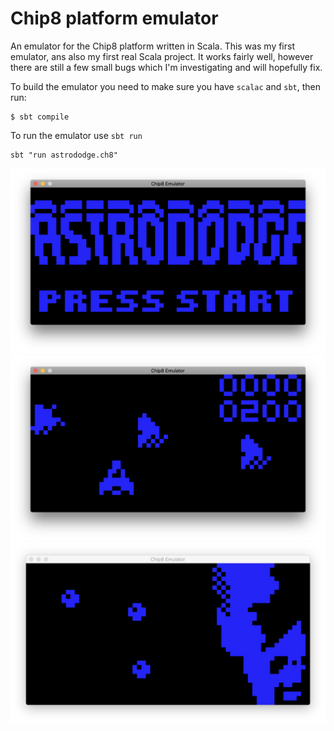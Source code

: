 Chip8 platform emulator
====================================
An emulator for the Chip8 platform written in Scala.
This was my first emulator, ans also my first real Scala project. It works fairly well, however there are still a few small
bugs which I'm investigating and will hopefully fix.

To build the emulator you need to make sure you have `scalac` and `sbt`, then run:
```
$ sbt compile
```

To run the emulator use `sbt run`
```
sbt "run astrododge.ch8"
```

![Astrododge](https://raw.githubusercontent.com/FrancescoRigoni/Chip8Emulator/master/screenshots/astrododge1.png "Astrododge")
![Astrododge](https://raw.githubusercontent.com/FrancescoRigoni/Chip8Emulator/master/screenshots/astrododge2.png "Astrododge")
![Trip8](https://raw.githubusercontent.com/FrancescoRigoni/Chip8Emulator/master/screenshots/trip8.png "Trip8")

